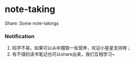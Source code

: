 # note-taking
Share: Some note-takings 

### Notification
1. 码字不易，如果可以从中摄取一些营养，欢迎小星星支持呀；
2. 有不错的读书笔记也可以share出来，我们互相学习~